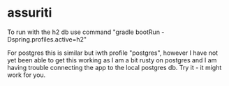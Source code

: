 # assuriti
To run with the h2 db use command "gradle bootRun -Dspring.profiles.active=h2"

For postgres this is similar but iwth profile "postgres", however I have not yet been 
able to get this working as I am a bit rusty on postgres and I am having trouble 
connecting the app to the local postgres db.  Try it - it might work for you.
